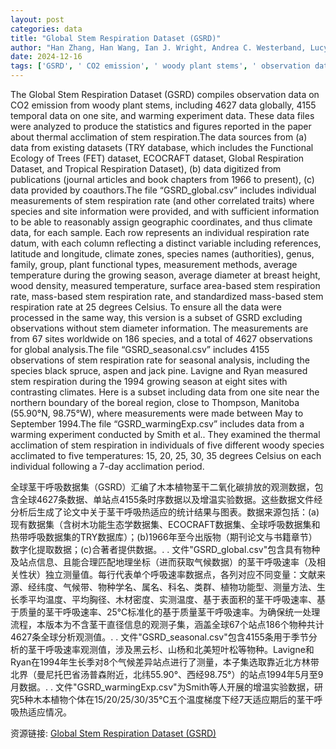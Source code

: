 ```yaml
---
layout: post
categories: data
title: "Global Stem Respiration Dataset (GSRD)"
author: "Han Zhang, Han Wang, Ian J. Wright, Andrea C. Westerband, Lucy Rowland, Peter B. Reich, Nicholas G. Smith, Lenka Plavcová, Hugh Morris, Steven Jansen"
date: 2024-12-16
tags: ['GSRD', ' CO2 emission', ' woody plant stems', ' observation data', ' global data', ' temporal data', ' warming experiment data', ' thermal acclimation', ' stem respiration', ' TRY database', ' Functional Ecology of Trees', ' FET', ' ECOCRAFT', ' Global Respiration Dataset', ' Tropical Respiration Dataset', ' digitized data', ' publications', ' coauthors', ' GSRD_global.csv', ' stem respiration rate', ' correlated traits', ' species', ' site information', ' geographic coordinates', ' climate data', ' references', ' latitude', ' longitude', ' climate zones', ' species names', ' genus', ' family', ' group', ' plant functional types', ' measurement methods', ' growing season temperature', ' diameter at breast height', ' wood density', ' measured temperature', ' surface area-based respiration', ' mass-based respiration', ' standardized respiration', ' 25 degrees Celsius', ' GSRD_seasonal.csv', ' seasonal analysis', ' black spruce', ' aspen', ' jack pine', ' Lavigne', ' Ryan', ' boreal region', ' Thompson', ' Manitoba', ' GSRD_warmingExp.csv', ' warming experiment', ' Smith', ' thermal acclimation', ' woody species', ' temperature acclimation', ' 15 degrees Celsius', ' 20 degrees Celsius', ' 25 degrees Celsius', ' 30 degrees Celsius', ' 35 degrees Celsius', ' 7-day acclimation']
---
```


The Global Stem Respiration Dataset (GSRD) compiles observation data on CO2 emission from woody plant stems, including 4627 data globally, 4155 temporal data on one site, and warming experiment data. These data files were analyzed to produce the statistics and figures reported in the paper about thermal acclimation of stem respiration.The data sources from (a) data from existing datasets (TRY database, which includes the Functional Ecology of Trees (FET) dataset, ECOCRAFT dataset, Global Respiration Dataset, and Tropical Respiration Dataset), (b) data digitized from publications (journal articles and book chapters from 1966 to present), (c) data provided by coauthors.The file “GSRD_global.csv” includes individual measurements of stem respiration rate (and other correlated traits) where species and site information were provided, and with sufficient information to be able to reasonably assign geographic coordinates, and thus climate data, for each sample. Each row represents an individual respiration rate datum, with each column reflecting a distinct variable including references, latitude and longitude, climate zones, species names (authorities), genus, family, group, plant functional types, measurement methods, average temperature during the growing season, average diameter at breast height, wood density, measured temperature, surface area-based stem respiration rate, mass-based stem respiration rate, and standardized mass-based stem respiration rate at 25 degrees Celsius. To ensure all the data were processed in the same way, this version is a subset of GSRD excluding observations without stem diameter information. The measurements are from 67 sites worldwide on 186 species, and a total of 4627 observations for global analysis.The file “GSRD_seasonal.csv” includes 4155 observations of stem respiration rate for seasonal analysis, including the species black spruce, aspen and jack pine. Lavigne and Ryan measured stem respiration during the 1994 growing season at eight sites with contrasting climates. Here is a subset including data from one site near the northern boundary of the boreal region, close to Thompson, Manitoba (55.90°N, 98.75°W), where measurements were made between May to September 1994.The file “GSRD_warmingExp.csv” includes data from a warming experiment conducted by Smith et al.. They examined the thermal acclimation of stem respiration in individuals of five different woody species acclimated to five temperatures: 15, 20, 25, 30, 35 degrees Celsius on each individual following a 7-day acclimation period.

全球茎干呼吸数据集（GSRD）汇编了木本植物茎干二氧化碳排放的观测数据，包含全球4627条数据、单站点4155条时序数据以及增温实验数据。这些数据文件经分析后生成了论文中关于茎干呼吸热适应的统计结果与图表。数据来源包括：(a)现有数据集（含树木功能生态学数据集、ECOCRAFT数据集、全球呼吸数据集和热带呼吸数据集的TRY数据库）；(b)1966年至今出版物（期刊论文与书籍章节）数字化提取数据；(c)合著者提供数据。. . 文件"GSRD_global.csv"包含具有物种及站点信息、且能合理匹配地理坐标（进而获取气候数据）的茎干呼吸速率（及相关性状）独立测量值。每行代表单个呼吸速率数据点，各列对应不同变量：文献来源、经纬度、气候带、物种学名、属名、科名、类群、植物功能型、测量方法、生长季平均温度、平均胸径、木材密度、实测温度、基于表面积的茎干呼吸速率、基于质量的茎干呼吸速率、25℃标准化的基于质量茎干呼吸速率。为确保统一处理流程，本版本为不含茎干直径信息的观测子集，涵盖全球67个站点186个物种共计4627条全球分析观测值。. . 文件"GSRD_seasonal.csv"包含4155条用于季节分析的茎干呼吸速率观测值，涉及黑云杉、山杨和北美短叶松等物种。Lavigne和Ryan在1994年生长季对8个气候差异站点进行了测量，本子集选取靠近北方林带北界（曼尼托巴省汤普森附近，北纬55.90°、西经98.75°）的站点1994年5月至9月数据。. . 文件"GSRD_warmingExp.csv"为Smith等人开展的增温实验数据，研究5种木本植物个体在15/20/25/30/35℃五个温度梯度下经7天适应期后的茎干呼吸热适应情况。

资源链接: [Global Stem Respiration Dataset (GSRD)](https://doi.org/10.57760/sciencedb.ecodb.00170)

